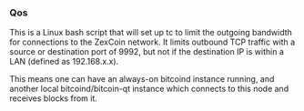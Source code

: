 ### Qos ###

This is a Linux bash script that will set up tc to limit the outgoing bandwidth for connections to the ZexCoin network. It limits outbound TCP traffic with a source or destination port of 9992, but not if the destination IP is within a LAN (defined as 192.168.x.x).

This means one can have an always-on bitcoind instance running, and another local bitcoind/bitcoin-qt instance which connects to this node and receives blocks from it.
